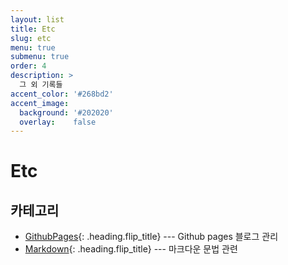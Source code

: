 ```yaml
---
layout: list
title: Etc
slug: etc
menu: true
submenu: true
order: 4
description: >
  그 외 기록들
accent_color: '#268bd2'
accent_image:
  background: '#202020'
  overlay:    false
---
```


# Etc

## 카테고리

* [GithubPages]{: .heading.flip_title} --- Github pages 블로그 관리
* [Markdown]{: .heading.flip_title} --- 마크다운 문법 관련

[GithubPages]: /githubpages/
[Markdown]: /markdown/